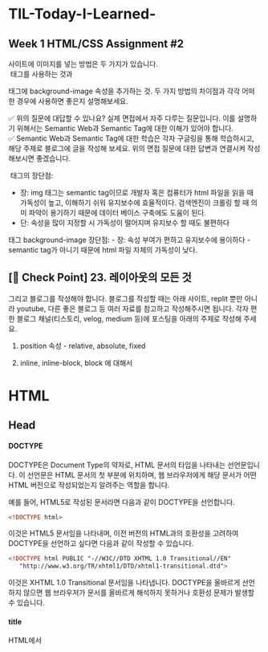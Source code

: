 # TIL-Today-I-Learned-
## Week 1 HTML/CSS Assignment #2
사이트에 이미지를 넣는 방법은 두 가지가 있습니다.   
<img> 태그를 사용하는 것과 <div> 태그에 background-image 속성을 추가하는 것. 두 가지 방법의 차이점과 각각 어떠한 경우에 사용하면 좋은지 설명해보세요.

✅ 위의 질문에 대답할 수 있나요? 실제 면접에서 자주 다루는 질문입니다. 이를 설명하기 위해서는 Semantic Web과 Semantic Tag에 대한 이해가 있어야 합니다.   
✅ Semantic Web과 Semantic Tag에 대한 학습은 각자 구글링을 통해 학습하시고, 해당 주제로 블로그에 글을 작성해 보세요. 위의 면접 질문에 대한 답변과 연결시켜 작성해보시면 좋겠습니다.   

<img> 태그의 장단점:   
- 장: img 태그는 semantic tag이므로 개발자 혹은 컴퓨터가 html 파일을 읽을 때 가독성이 높고, 이해하기 쉬워 유지보수에 효율적이다.
검색엔진이 크롤링 할 때 의미 파악이 용기하기 때문에 데이터 베이스 구축에도 도움이 된다.
- 단: 속성을 많이 지정할 시 가독성이 떨어지며 유지보수 할 때도 불편하다

<div> 태그 background-image 장단점:
- 장: 속성 부여가 편하고 유지보수에 용이하다
- semantic tag가 아니기 때문에 html 파일 자체의 가독성이 낮다. 

## [🚀 Check Point] 23. 레이아웃의 모든 것
  
 그리고 블로그를 작성해야 합니다. 블로그를 작성할 때는 아래 사이트, replit 뿐만 아니라 youtube, 다른 좋은 블로그 등 여러 자료를 참고하고 작성해주시면 됩니다. 각자 편한 블로그 채널(티스토리, velog, medium 등)에 포스팅을 아래의 주제로 작성해 주세요.

1. position 속성 - relative, absolute, fixed

  
  
2. inline, inline-block, block 에 대해서

# HTML
## Head
#### DOCTYPE
DOCTYPE은 Document Type의 약자로, HTML 문서의 타입을 나타내는 선언문입니다. 이 선언문은 HTML 문서의 첫 부분에 위치하며, 웹 브라우저에게 해당 문서가 어떤 HTML 버전으로 작성되었는지 알려주는 역할을 합니다.

예를 들어, HTML5로 작성된 문서라면 다음과 같이 DOCTYPE을 선언합니다.

```html
<!DOCTYPE html>
```
이것은 HTML5 문서임을 나타내며, 이전 버전의 HTML과의 호환성을 고려하여 DOCTYPE을 선언하고 싶다면 다음과 같이 작성할 수 있습니다.

```html
<!DOCTYPE html PUBLIC "-//W3C//DTD XHTML 1.0 Transitional//EN"
   "http://www.w3.org/TR/xhtml1/DTD/xhtml1-transitional.dtd">
```
이것은 XHTML 1.0 Transitional 문서임을 나타냅니다. DOCTYPE을 올바르게 선언하지 않으면 웹 브라우저가 문서를 올바르게 해석하지 못하거나 호환성 문제가 발생할 수 있습니다.

#### title
HTML에서 <title> 태그는 웹 페이지의 제목을 정의하는 역할을 합니다. 이 태그는 <head> 태그 안에 위치하며, 웹 브라우저의 탭에 표시되는 페이지의 제목이 됩니다. 또한 검색 엔진에서 페이지의 제목으로 사용되기도 합니다.

예를 들어, 다음과 같은 코드를 작성하면 웹 페이지의 제목이 "Hello World"로 설정됩니다.

```html
<!DOCTYPE html>
<html>
  <head>
    <title>Hello World</title>
  </head>
  <body>
    <h1>Hello World!</h1>
    <p>Welcome to my website.</p>
  </body>
</html>
```
  이렇게 작성된 코드는 브라우저의 탭에 "Hello World"라는 제목이 표시되며, 검색 엔진에서도 페이지의 제목으로 사용됩니다.
  
####  meta charset="UTF-8" 태그
  HTML에서 charset은 문서의 문자 인코딩 방식을 지정하는 속성입니다. 문자 인코딩 방식은 문자나 문자열을 컴퓨터에서 처리하기 위해 부호화하는 방식을 의미하며, 다양한 문자 인코딩 방식이 존재합니다. charset 속성은 <meta> 태그를 사용하여 설정합니다.

예를 들어, UTF-8 인코딩 방식을 사용하려면 다음과 같이 <meta> 태그를 <head> 태그 내에 추가합니다.

```html
<!DOCTYPE html>
<html>
  <head>
    <meta charset="UTF-8">
    <title>My Web Page</title>
  </head>
  <body>
    <!-- 웹 페이지의 내용 -->
  </body>
</html>
  ```
여기서 UTF-8은 유니코드 문자 인코딩 방식 중 하나로, 전 세계의 대부분의 문자를 지원합니다. 이 방식은 현재 가장 널리 사용되는 문자 인코딩 방식 중 하나입니다.

따라서, charset 속성을 올바르게 설정하지 않으면 브라우저에서 문자가 깨져 나타날 수 있습니다. UTF-8은 전 세계의 다양한 언어와 문자를 지원하므로 대부분의 경우 올바른 선택입니다.
  
#### html lang="en" 태그
  HTML에서 <html lang="en">은 문서의 언어를 지정하는 역할을 합니다. lang 속성은 HTML 태그에 적용될 수 있는 일반적인 속성이며, 문서의 언어를 지정할 때 사용됩니다.

lang 속성의 값으로는 ISO 639-1 코드를 사용하며, 해당 코드는 문서의 언어를 식별하는 데 사용됩니다. en은 영어를 의미하는 코드이며, 다른 언어의 코드도 사용할 수 있습니다.

웹 페이지에서 lang 속성을 사용하면 스크린 리더와 같은 보조 기술을 사용하는 사용자들이 문서의 언어를 인식하고, 적절한 발음과 액세스 가능한 텍스트 출력을 위해 그에 맞는 처리를 할 수 있습니다.

따라서, 다음과 같이 <html> 태그에 lang 속성을 추가하여 문서의 언어를 지정하는 것이 좋습니다.

```html
<!DOCTYPE html>
<html lang="en">
  <head>
    <meta charset="UTF-8">
    <title>My Web Page</title>
  </head>
  <body>
    <!-- 웹 페이지의 내용 -->
  </body>
</html>
  ```
위의 코드에서는 문서의 언어로 영어(en)를 사용하도록 설정하였습니다.
#### a 태그
  HTML에서 <a> 태그는 하이퍼링크를 생성하는 태그입니다. <a> 태그는 "anchor"의 약자로, 웹 페이지에서 다른 페이지나 같은 페이지 내의 특정 위치로 이동할 수 있는 링크를 생성할 수 있습니다.

<a> 태그는 href 속성을 사용하여 링크의 대상 URL을 지정합니다. 이때, href 속성은 반드시 지정해야 하는 필수 속성입니다.

```html
<a href="https://www.example.com">이동하기</a>
  ```
위의 예시에서는 <a> 태그로 감싸인 "이동하기"라는 텍스트를 클릭하면 https://www.example.com으로 이동하게 됩니다.

또한, <a> 태그는 텍스트 말고 이미지나 다른 요소도 링크 대상으로 사용할 수 있습니다.

```html
<a href="https://www.example.com">
  <img src="image.jpg" alt="이미지 링크">
</a>
  ```
위의 예시에서는 <a> 태그 안에 <img> 태그가 포함되어 있으며, 클릭 시 https://www.example.com으로 이동하게 됩니다. 이때, <img> 태그의 alt 속성은 이미지가 로드되지 못했을 때 대체할 텍스트를 지정하는 속성입니다.

<a> 태그는 다양한 속성과 함께 사용할 수 있으며, 자바스크립트 등을 사용하여 클릭 이벤트 등을 추가할 수도 있습니다.

  #### a태그의 target 속성
  HTML에서 <a> 태그의 target 속성은 링크가 열리는 위치를 지정하는 속성입니다. 이 속성을 사용하여 링크를 클릭했을 때 새 탭, 새 창 또는 현재 창과 같은 다른 창으로 이동할 수 있습니다.

target 속성에는 다음과 같은 값을 사용할 수 있습니다.

_self: 현재 창에서 링크가 열립니다. 이 값은 기본값입니다.
_blank: 새로운 탭 또는 창에서 링크가 열립니다.
_parent: 현재 창의 부모 프레임에서 링크가 열립니다.
_top: 현재 창의 가장 상위 레벨에서 링크가 열립니다.
```html
<a href="https://www.example.com" target="_blank">새 창에서 열기</a>
```
  위의 예시에서는 <a> 태그의 target 속성을 _blank로 설정하여 링크를 새 탭 또는 새 창에서 열리도록 지정하였습니다.

target 속성은 보안상의 이유로 브라우저에서 막히기도 합니다. 그러므로, 새 창이나 탭에서 열리는 것을 요구하는 경우 사용자가 직접 이를 선택할 수 있는 UI를 제공하는 것이 좋습니다.
  #### img 태그의 alt 속성
이러한 alt 속성은 사용자가 느린 네트워크 환경이나 src 속성값의 오류, 시각 장애인용 스크린 리더의 사용 등 어떤 이유로든 사용자가 이미지를 볼 수 없을 때 이미지 대신 제공할 대체 정보를 제공합니다.
